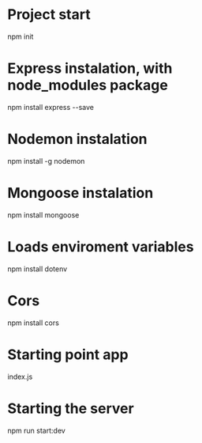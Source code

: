 # Project start

npm init

# Express instalation, with node_modules package

npm install express --save

# Nodemon instalation

npm install -g nodemon

# Mongoose instalation

npm install mongoose

# Loads enviroment variables

npm install dotenv

# Cors

npm install cors

# Starting point app

index.js

# Starting the server

npm run start:dev

